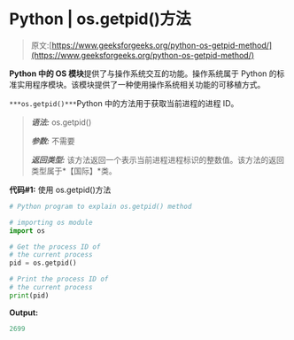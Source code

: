 # Python | os.getpid()方法

> 原文:[https://www.geeksforgeeks.org/python-os-getpid-method/](https://www.geeksforgeeks.org/python-os-getpid-method/)

**Python 中的 OS 模块**提供了与操作系统交互的功能。操作系统属于 Python 的标准实用程序模块。该模块提供了一种使用操作系统相关功能的可移植方式。

`***os.getpid()***`Python 中的方法用于获取当前进程的进程 ID。

> ***语法:*** os.getpid()
> 
> ***参数:*** 不需要
> 
> ***返回类型:*** 该方法返回一个表示当前进程进程标识的整数值。该方法的返回类型属于*【国际】*类。

**代码#1:** 使用 os.getpid()方法

```py
# Python program to explain os.getpid() method 

# importing os module 
import os

# Get the process ID of
# the current process
pid = os.getpid()

# Print the process ID of
# the current process
print(pid) 
```

**Output:**

```py
2699

```